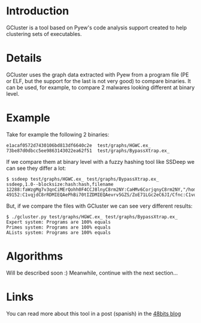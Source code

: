 # Introduction #

GCluster is a tool based on Pyew's code analysis support created to help clustering sets of executables.

# Details #

GCluster uses the graph data extracted with Pyew from a program file (PE or ELF, but the support for the last is not very good) to compare binaries. It can be used, for example, to compare 2 malwares looking different at binary level.

# Example #

Take for example the following 2 binaries:

```
e1acaf0572d7430106bd813df6640c2e  test/graphs/HGWC.ex_
73be87d0dbcc5ee9863143022ea62f51  test/graphs/BypassXtrap.ex_
```

If we compare them at binary level with a fuzzy hashing tool like SSDeep we can see they differ a lot:

```
$ ssdeep test/graphs/HGWC.ex_ test/graphs/BypassXtrap.ex_
ssdeep,1.0--blocksize:hash:hash,filename
12288:faWzgMg7v3qnCiMErQohh0F4CCJ8lnyC8rm2NY:CaHMv6CorjqnyC8rm2NY,"/home/joxean/Documentos/research/pyew/test/graphs/HGWC.ex_"
49152:C1vqjdC8rRDMIEQAePhBi70tIZDMIEQAevrv5GZS/ZoE71LGc2eC6JI/Cfnc:C1vqj9fAxYmlfACr5GZAVETeDI/Cvc,"/home/joxean/Documentos/research/pyew/test/graphs/BypassXtrap.ex_"
```

But, if we compare the files with GCluster we can see very different results:

```
$ ./gcluster.py test/graphs/HGWC.ex_ test/graphs/BypassXtrap.ex_
Expert system: Programs are 100% equals
Primes system: Programs are 100% equals
ALists system: Programs are 100% equals
```

# Algorithms #

Will be described soon :) Meanwhile, continue with the next section...

# Links #

You can read more about this tool in a post (spanish) in the [48bits blog](http://blog.48bits.com/2011/01/23/comparacion-de-binarios-por-grafo/)